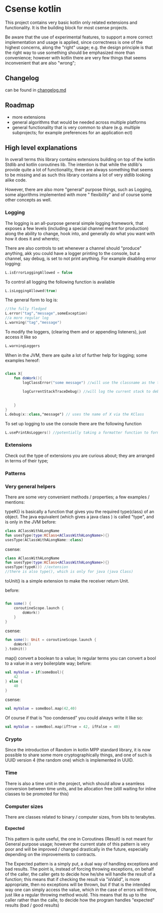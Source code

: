# Csense kotlin

This project contains very basic kotlin only related extensions and functionality. It is the building block for most
csense projects.

Be aware that the use of experimental features, to support a more correct implementation and usage is applied, since
correctness is one of the highest concerns, along the "right" usage; e.g. the design principle is that the right way to
use something should be emphasized more than convenience; however with kotlin there are very few things that seems
inconvenient that are also "wrong";

## Changelog

can be found in [changelog.md](changelog.md)

## Roadmap

- more extensions
- general algorithms that would be needed across multiple platforms
- general functionality that is very common to share (e.g. multiple subprojects; for example preferences for an
  application ect)

## High level explanations

In overall terms this library contains extensions building on top of the kotlin Stdlib and kotlin coroutines lib. The
intention is that while the stdlib's provide quite a lot of functionality, there are always something that seems to be
missing and as such this library contains a lot of very stdlib looking alike code.

However, there are also more "general" purpose things, such as Logging, some algorithms implemented with more "
flexibility"
and of course some other concepts as well.

### Logging

The logging is an all-purpose general simple logging framework, that exposes a few levels (including a special channel
meant for production)
along the ability to change, hook into, and generally do what you want with how it does it and whereto;

There are also controls to set whenever a channel should "produce" anything, akk you could have a logger printing to the
console, but a channel, say debug, is set to not print anything. For example disabling error logging:

```kotlin
L.isErrorLoggingAllowed = false
```

To control all logging the following function is available

```kotlin
L.isLoggingAllowed(true)
```

The general form to log is:

````kotlin
//the fully fledged 
L.error("tag","message",someException)
//a more regular log
L.warning("tag","message")
````

To modify the loggers, (clearing them and or appending listeners), just access it like so

````kotlin
L.warningLoggers
````

When in the JVM, there are quite a lot of further help for logging; some examples hereof:

````kotlin

class X{
    fun doWork(){
        logClassError("some message") //will use the classname as the tag
        
        logCurrentStackTraceDebug() //will log the current stack to debug (the tag will be "stack") but can be changed
        
        
    }
}
L.debug(x::class,"message") // uses the name of X via the KClass 
````

To set up logging to use the console there are the following function

```kotlin
L.usePrintAsLoggers() //potentially taking a formatter function to format the logs.

```

### Extensions

Check out the type of extensions you are curious about; they are arranged in terms of their type;

### Patterns

### Very general helpers

There are some very convenient methods / properties; a few examples / mentions:

typeK() is basically a function that gives you the required type(class) of an object. The java equivalent  (which gives
a java class ) is called "type", and is only in the JVM before:

````kotlin
class AClassWithALongName
fun usesType(type:KClass<AClassWithALongName>){}
usesType(AClassWithALongName::class)
````

csense:

````kotlin
class AClassWithALongName
fun usesType(type:KClass<AClassWithALongName>){}
usesType(typeK()) //extension
//there is also type(), which is only for java (java Class)   
````

toUnit() is a simple extension to make the receiver return Unit.

before:

````kotlin

fun some() {
    coroutineScope.launch {
        doWork()
    }
}

````

csense:

````kotlin
fun some(): Unit = coroutineScope.launch {
    doWork()
}.toUnit()
````

map() convert a boolean to a value; In regular terms you can convert a bool to a value in a very boilerplate way;
before:

````kotlin
val myValue = if(someBool){
    42
} else {
    40
}

````

csense:

````kotlin
val myValue = someBool.map(42,40)
````

Of course if that is "too condensed" you could always write it like so:

````kotlin
val myValue = someBool.map(ifTrue = 42, ifFalse = 40)
````

### Crypto

Since the introduction of Random in kotlin MPP standard library, it is now possible to share some more cryptographically
things, and one of such is UUID version 4 (the random one)
which is implemented in UUID.

### Time

There is also a time unit in the project, which should allow a seamless conversion between time units, and be allocation
free (still waiting for inline classes to be promoted for this)

### Computer sizes

There are classes related to binary / computer sizes, from bits to terabytes.

#### Expected

This pattern is quite useful, the one in Coroutines (Result) is not meant for General purpose usage; however the current
state of this pattern is very poor and will be improved / changed drastically in the future, especially depending on the
improvements to contracts.

The Expected pattern is a simply put, a dual way of handling exceptions and bad results. The point is, instead of
forcing throwing exceptions, on behalf of the caller, the caller gets to decide how he/she will handle the result of a
function; this means that if checking the result via "isValid", is more appropriate, then no exceptions will be thrown,
but if that is the intended way one can simply access the value, which in the case of errors will throw, just like a
regular throwing method would. This means that its up to the caller rather than the calle, to decide how the program
handles "expected" results
(bad / good results)

 